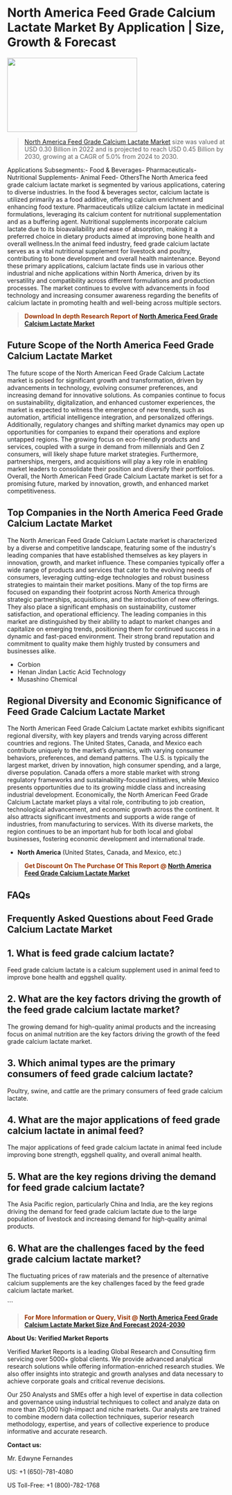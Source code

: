 <p><h1>North America Feed Grade Calcium Lactate Market By Application | Size, Growth & Forecast</h1><p><img class="aligncenter size-medium wp-image-105565" src="https://ffe5etoiles.com/wp-content/uploads/2025/01/MST7-300x171.png" alt="" width="300" height="171" /></p><blockquote><p><a href="https://www.verifiedmarketreports.com/download-sample/?rid=578218&utm_source=Github-NA&utm_medium=358" target="_blank">North America Feed Grade Calcium Lactate Market</a> size was valued at USD 0.30 Billion in 2022 and is projected to reach USD 0.45 Billion by 2030, growing at a CAGR of 5.0% from 2024 to 2030.</p></blockquote>Applications Subsegments:- Food & Beverages- Pharmaceuticals- Nutritional Supplements- Animal Feed- OthersThe North America feed grade calcium lactate market is segmented by various applications, catering to diverse industries. In the food & beverages sector, calcium lactate is utilized primarily as a food additive, offering calcium enrichment and enhancing food texture. Pharmaceuticals utilize calcium lactate in medicinal formulations, leveraging its calcium content for nutritional supplementation and as a buffering agent. Nutritional supplements incorporate calcium lactate due to its bioavailability and ease of absorption, making it a preferred choice in dietary products aimed at improving bone health and overall wellness.In the animal feed industry, feed grade calcium lactate serves as a vital nutritional supplement for livestock and poultry, contributing to bone development and overall health maintenance. Beyond these primary applications, calcium lactate finds use in various other industrial and niche applications within North America, driven by its versatility and compatibility across different formulations and production processes. The market continues to evolve with advancements in food technology and increasing consumer awareness regarding the benefits of calcium lactate in promoting health and well-being across multiple sectors.</p><blockquote><p><span style="color: #993300;"><strong>Download In depth Research Report of <a href="https://www.verifiedmarketreports.com/download-sample/?rid=578218&utm_source=Github-NA&utm_medium=358">North America Feed Grade Calcium Lactate Market</a></strong></span></p></blockquote><h2>Future Scope of the North America Feed Grade Calcium Lactate Market</h2><p>The future scope of the North American Feed Grade Calcium Lactate market is poised for significant growth and transformation, driven by advancements in technology, evolving consumer preferences, and increasing demand for innovative solutions. As companies continue to focus on sustainability, digitalization, and enhanced customer experiences, the market is expected to witness the emergence of new trends, such as automation, artificial intelligence integration, and personalized offerings. Additionally, regulatory changes and shifting market dynamics may open up opportunities for companies to expand their operations and explore untapped regions. The growing focus on eco-friendly products and services, coupled with a surge in demand from millennials and Gen Z consumers, will likely shape future market strategies. Furthermore, partnerships, mergers, and acquisitions will play a key role in enabling market leaders to consolidate their position and diversify their portfolios. Overall, the North American Feed Grade Calcium Lactate market is set for a promising future, marked by innovation, growth, and enhanced market competitiveness.</p><h2>Top Companies in the North America Feed Grade Calcium Lactate Market</h2><p>The North American Feed Grade Calcium Lactate market is characterized by a diverse and competitive landscape, featuring some of the industry's leading companies that have established themselves as key players in innovation, growth, and market influence. These companies typically offer a wide range of products and services that cater to the evolving needs of consumers, leveraging cutting-edge technologies and robust business strategies to maintain their market positions. Many of the top firms are focused on expanding their footprint across North America through strategic partnerships, acquisitions, and the introduction of new offerings. They also place a significant emphasis on sustainability, customer satisfaction, and operational efficiency. The leading companies in this market are distinguished by their ability to adapt to market changes and capitalize on emerging trends, positioning them for continued success in a dynamic and fast-paced environment. Their strong brand reputation and commitment to quality make them highly trusted by consumers and businesses alike.</p><p><ul><li>Corbion </li><li> Henan Jindan Lactic Acid Technology </li><li> Musashino Chemical</li></ul></p><h2>Regional Diversity and Economic Significance of Feed Grade Calcium Lactate Market</h2><p>The North American Feed Grade Calcium Lactate market exhibits significant regional diversity, with key players and trends varying across different countries and regions. The United States, Canada, and Mexico each contribute uniquely to the market’s dynamics, with varying consumer behaviors, preferences, and demand patterns. The U.S. is typically the largest market, driven by innovation, high consumer spending, and a large, diverse population. Canada offers a more stable market with strong regulatory frameworks and sustainability-focused initiatives, while Mexico presents opportunities due to its growing middle class and increasing industrial development. Economically, the North American Feed Grade Calcium Lactate market plays a vital role, contributing to job creation, technological advancement, and economic growth across the continent. It also attracts significant investments and supports a wide range of industries, from manufacturing to services. With its diverse markets, the region continues to be an important hub for both local and global businesses, fostering economic development and international trade.</p><ul> <li><strong>North America</strong> (United States, Canada, and Mexico, etc.)</li></ul><blockquote><p><span style="color: #993300;"><strong>Get Discount On The Purchase Of This Report @ <a href="https://www.verifiedmarketreports.com/ask-for-discount/?rid=578218&utm_source=Github-NA&utm_medium=358">North America Feed Grade Calcium Lactate Market</a></strong></span></p></blockquote><h2>FAQs</h2><p> <h2>Frequently Asked Questions about Feed Grade Calcium Lactate Market</h1> <h2>1. What is feed grade calcium lactate?</div><div></h2> <p>Feed grade calcium lactate is a calcium supplement used in animal feed to improve bone health and eggshell quality.</p> <h2>2. What are the key factors driving the growth of the feed grade calcium lactate market?</div><div></h2> <p>The growing demand for high-quality animal products and the increasing focus on animal nutrition are the key factors driving the growth of the feed grade calcium lactate market.</p> <h2>3. Which animal types are the primary consumers of feed grade calcium lactate?</div><div></h2> <p>Poultry, swine, and cattle are the primary consumers of feed grade calcium lactate.</p> <h2>4. What are the major applications of feed grade calcium lactate in animal feed?</div><div></h2> <p>The major applications of feed grade calcium lactate in animal feed include improving bone strength, eggshell quality, and overall animal health.</p> <h2>5. What are the key regions driving the demand for feed grade calcium lactate?</div><div></h2> <p>The Asia Pacific region, particularly China and India, are the key regions driving the demand for feed grade calcium lactate due to the large population of livestock and increasing demand for high-quality animal products.</p> <h2>6. What are the challenges faced by the feed grade calcium lactate market?</div><div></h2> <p>The fluctuating prices of raw materials and the presence of alternative calcium supplements are the key challenges faced by the feed grade calcium lactate market.</p> <!-- Add more FAQs and answers as needed --></body></html>```</p><blockquote><p><span style="color: #993300;"><strong>For More Information or Query, Visit @ <a href="https://www.verifiedmarketreports.com/product/feed-grade-calcium-lactate-market/">North America Feed Grade Calcium Lactate Market Size And Forecast 2024-2030</a></strong></span></p></blockquote><p><strong>About Us: Verified Market Reports</strong></p><p>Verified Market Reports is a leading Global Research and Consulting firm servicing over 5000+ global clients. We provide advanced analytical research solutions while offering information-enriched research studies. We also offer insights into strategic and growth analyses and data necessary to achieve corporate goals and critical revenue decisions.</p><p>Our 250 Analysts and SMEs offer a high level of expertise in data collection and governance using industrial techniques to collect and analyze data on more than 25,000 high-impact and niche markets. Our analysts are trained to combine modern data collection techniques, superior research methodology, expertise, and years of collective experience to produce informative and accurate research.</p><p><strong>Contact us:</strong></p><p>Mr. Edwyne Fernandes</p><p>US: +1 (650)-781-4080</p><p>US Toll-Free: +1 (800)-782-1768</p>
